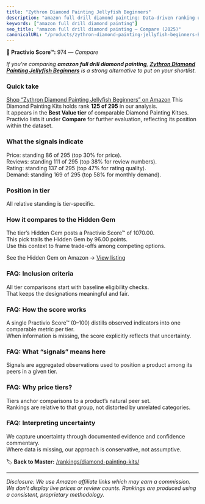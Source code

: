 ```yaml
---
title: "Zythron Diamond Painting Jellyfish Beginners"
description: "amazon full drill diamond painting: Data-driven ranking using the Practivio Score™. Positioned by quality, value, demand, findability, momentum."
keywords: ["amazon full drill diamond painting"]
seo_title: "amazon full drill diamond painting — Compare (2025)"
canonicalURL: "/products/zythron-diamond-painting-jellyfish-beginners-B0CZKHH4DT/"
---
```


**🛒 Practivio Score™:** 974 — _Compare_


*If you're comparing **amazon full drill diamond painting**, **[Zythron Diamond Painting Jellyfish Beginners](https://www.amazon.com/dp/B0CZKHH4DT?tag=practivio-20)** is a strong alternative to put on your shortlist.*
### Quick take
[Shop “Zythron Diamond Painting Jellyfish Beginners” on Amazon](https://www.amazon.com/dp/B0CZKHH4DT?tag=practivio-20)
This Diamond Painting Kits holds rank **125 of 295** in our analysis.  
It appears in the **Best Value tier** of comparable Diamond Painting Kitses.  
Practivio lists it under **Compare** for further evaluation, reflecting its position within the dataset.

### What the signals indicate
Price: standing 86 of 295 (top 30% for price).  
Reviews: standing 111 of 295 (top 38% for review numbers).  
Rating: standing 137 of 295 (top 47% for rating quality).  
Demand: standing 169 of 295 (top 58% for monthly demand).

### Position in tier
All relative standing is tier-specific.

### How it compares to the Hidden Gem
The tier’s Hidden Gem posts a Practivio Score™ of 1070.00.  
This pick trails the Hidden Gem by 96.00 points.  
Use this context to frame trade-offs among competing options.  

See the Hidden Gem on Amazon → [View listing](https://www.amazon.com/dp/B09FF26874?tag=practivio-20)

### FAQ: Inclusion criteria
All tier comparisons start with baseline eligibility checks.  
That keeps the designations meaningful and fair.

### FAQ: How the score works
A single Practivio Score™ (0–100) distills observed indicators into one comparable metric per tier.  
When information is missing, the score explicitly reflects that uncertainty.

### FAQ: What “signals” means here
Signals are aggregated observations used to position a product among its peers in a given tier.

### FAQ: Why price tiers?
Tiers anchor comparisons to a product’s natural peer set.  
Rankings are relative to that group, not distorted by unrelated categories.

### FAQ: Interpreting uncertainty
We capture uncertainty through documented evidence and confidence commentary.  
Where data is missing, our approach is conservative, not assumptive.

<!-- Missing template for Compare/CompareWithinPriceClass -->


🏷️ **Back to Master:** [/rankings/diamond-painting-kits/](/rankings/diamond-painting-kits/)

---
_Disclosure: We use Amazon affiliate links which may earn a commission. We don’t display live prices or review counts. Rankings are produced using a consistent, proprietary methodology._
